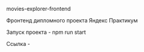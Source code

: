 movies-explorer-frontend

Фронтенд дипломного проекта Яндекс Практикум

Запуск проекта - npm run start

Ссылка - 
